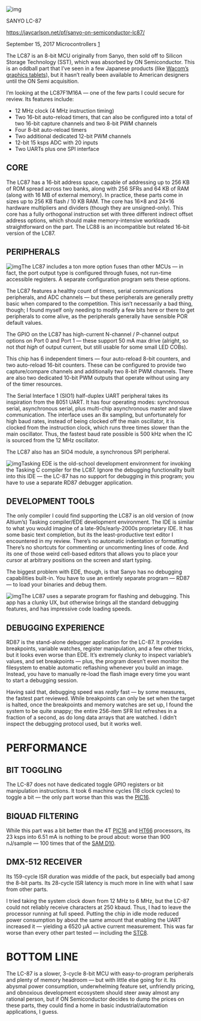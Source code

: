 ![img](assets/20170915-8395.jpg)

SANYO
LC-87

https://jaycarlson.net/pf/sanyo-on-semiconductor-lc87/

September 15, 2017  Microcontrollers  [1](https://jaycarlson.net/pf/sanyo-on-semiconductor-lc87/#)

The LC87 is an 8-bit MCU originally from Sanyo, then sold off to Silicon Storage Technology (SST), which was absorbed by ON Semiconductor. This is an oddball part that I’ve seen in a few Japanese products (like [Wacom’s graphics tablets](https://www.youtube.com/watch?v=TeCQatNcF20)), but it hasn’t really been available to American designers until the ON Semi acquisition.

I’m looking at the LC87F1M16A — one of the few parts I could secure for review. Its features include:

- 12 MHz clock (4 MHz instruction timing)
- Two 16-bit auto-reload timers, that can also be configured into a total of two 16-bit capture channels and two 8-bit PWM channels
- Four 8-bit auto-reload timers
- Two additional dedicated 12-bit PWM channels
- 12-bit 15 ksps ADC with 20 inputs
- Two UARTs plus one SPI interface

## CORE

The LC87 has a 16-bit address space, capable of addressing up to 256 KB of ROM spread across two banks, along with 256 SFRs and 64 KB of RAM (along with 16 MB of external memory). In practice, these parts come in sizes up to 256 KB flash / 10 KB RAM. The core has 16×8 and 24×16 hardware multipliers and dividers (though they are unsigned-only). This core has a fully orthogonal instruction set with three different indirect offset address options, which should make memory-intensive workloads straightforward on the part. The LC88 is an incompatible but related 16-bit version of the LC87.

## PERIPHERALS

![img](assets/Su_2017-08-30_02-24-26.png)The LC87 includes a ton more option fuses than other MCUs — in fact, the port output type is configured through fuses, not run-time accessible registers. A separate configuration program sets these options.

The LC87 features a healthy count of timers, serial communications peripherals, and ADC channels — but these peripherals are generally pretty basic when compared to the competition. This isn’t necessarily a bad thing, though; I found myself only needing to modify a few bits here or there to get peripherals to come alive, as the peripherals generally have sensible POR default values.

 

The GPIO on the LC87 has high-current N-channel / P-channel output options on Port 0 and Port 1 — these support 50 mA max drive (alright, so not *that high* of output current, but still usable for some small LED COBs).

This chip has 6 independent timers — four auto-reload 8-bit counters, and two auto-reload 16-bit counters. These can be configured to provide two capture/compare channels and additionally two 8-bit PWM channels. There are also two dedicated 10-bit PWM outputs that operate without using any of the timer resources.

The Serial Interface 1 (SIO1) half-duplex UART peripheral takes its inspiration from the 8051 UART. It has four operating modes: synchronous serial, asynchronous serial, plus multi-chip asynchronous master and slave communication. The interface uses an 8x sampling, but unfortunately for high baud rates, instead of being clocked off the main oscillator, it is clocked from the instruction clock, which runs three times slower than the main oscillator. Thus, the fastest baud rate possible is 500 kHz when the IC is sourced from the 12 MHz oscillator.

The LC87 also has an SIO4 module, a synchronous SPI peripheral.

 

![img](assets/ede_2017-11-04_00-04-57.png)Tasking EDE is the old-school development environment for invoking the Tasking C compiler for the LC87. Ignore the debugging functionality built into this IDE — the LC-87 has no support for debugging in this program; you have to use a separate RD87 debugger application.

## DEVELOPMENT TOOLS

The only compiler I could find supporting the LC87 is an old version of (now Altium’s) Tasking compiler/EDE development environment. The IDE is similar to what you would imagine of a late-90s/early-2000s proprietary IDE. It has some basic text completion, but its the least-productive text editor I encountered in my review. There’s no automatic indentation or formatting. There’s no shortcuts for commenting or uncommenting lines of code. And its one of those weird cell-based editors that allows you to place your cursor at arbitrary positions on the screen and start typing.

The biggest problem with EDE, though, is that Sanyo has no debugging capabilities built-in. You have to use an entirely separate program — RD87 — to load your binaries and debug them.

![img](assets/Rd87_2017-08-31_01-09-31.png)The LC87 uses a separate program for flashing and debugging. This app has a clunky UX, but otherwise brings all the standard debugging features, and has impressive code loading speeds.

## DEBUGGING EXPERIENCE

RD87 is the stand-alone debugger application for the LC-87. It provides breakpoints, variable watches, register manipulation, and a few other tricks, but it looks even worse than EDE. It’s extremely clunky to inspect variable’s values, and set breakpoints — plus, the program doesn’t even monitor the filesystem to enable automatic reflashing whenever you build an image. Instead, you have to manually re-load the flash image every time you want to start a debugging session.

Having said that, debugging speed was *really* fast — by some measures, the fastest part reviewed. While breakpoints can only be set when the target is halted, once the breakpoints and memory watches are set up, I found the system to be quite snappy; the entire 256-item SFR list refreshes in a fraction of a second, as do long data arrays that are watched. I didn’t inspect the debugging protocol used, but it works well.

# PERFORMANCE

## BIT TOGGLING

The LC-87 does not have dedicated toggle GPIO registers or bit manipulation instructions. It took 6 machine cycles (18 clock cycles) to toggle a bit — the only part worse than this was the [PIC16](https://jaycarlson.net/pf/microchip-pic16-five-digit-enhanced/).

## BIQUAD FILTERING

While this part was a bit better than the 4T [PIC16](https://jaycarlson.net/pf/microchip-pic16-five-digit-enhanced/) and [HT66](https://jaycarlson.net/pf/holtek-ht-66/) processors, its 23 ksps into 6.51 mA is nothing to be proud about: worse than 900 nJ/sample — 100 times that of the [SAM D10](https://jaycarlson.net/pf/atmel-microchip-sam-d10/).

## DMX-512 RECEIVER

Its 159-cycle ISR duration was middle of the pack, but especially bad among the 8-bit parts. Its 28-cycle ISR latency is much more in line with what I saw from other parts.

I tried taking the system clock down from 12 MHz to 6 MHz, but the LC-87 could not reliably receive characters at 250 kbaud. Thus, I had to leave the processor running at full speed. Putting the chip in idle mode reduced power consumption by about the same amount that enabling the UART increased it — yielding a 6520 µA active current measurement. This was far worse than every other part tested — including the [STC8](https://jaycarlson.net/pf/stcmicro-stc8/).

# BOTTOM LINE

The LC-87 is a slower, 3-cycle 8-bit MCU with easy-to-program peripherals and plenty of memory headroom — but with little else going for it. Its abysmal power consumption, underwhelming feature set, unfriendly pricing, and obnoxious development ecosystem should steer away almost any rational person, but if ON Semiconductor decides to dump the prices on these parts, they could find a home in basic industrial/automation applications, I guess.